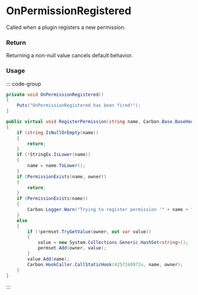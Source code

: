 # OnPermissionRegistered
<Badge type="info" text="Permissions"/><Badge type="danger" text="Carbon Compatible"/><Badge type="warning" text="Oxide Compatible"/>
Called when a plugin registers a new permission.

### Return
Returning a non-null value cancels default behavior.

### Usage
::: code-group
```csharp [Example]
private void OnPermissionRegistered()
{
	Puts("OnPermissionRegistered has been fired!");
}
```
```csharp [Source — Carbon.Common @ Oxide.Core.Libraries.Permission]
public virtual void RegisterPermission(string name, Carbon.Base.BaseHookable owner)
{
	if (string.IsNullOrEmpty(name))
	{
		return;
	}
	if (!StringEx.IsLower(name))
	{
		name = name.ToLower();
	}
	if (PermissionExists(name, owner))
	{
		return;
	}
	if (PermissionExists(name))
	{
		Carbon.Logger.Warn("Trying to register permission '" + name + "' but already used by another plugin. (Requestee plugin '" + owner.Name + "')");
	}
	else
	{
		if (!permset.TryGetValue(owner, out var value))
		{
			value = new System.Collections.Generic.HashSet<string>();
			permset.Add(owner, value);
		}
		value.Add(name);
		Carbon.HookCaller.CallStaticHook(4257240972u, name, owner);
	}
}

```
:::
